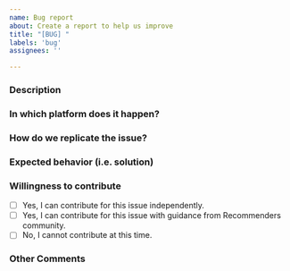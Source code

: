 ```yaml
---
name: Bug report
about: Create a report to help us improve
title: "[BUG] "
labels: 'bug'
assignees: ''

---
```


### Description
<!--- Describe your issue/bug/request in detail -->

### In which platform does it happen?
<!--- Describe the platform where the issue is happening (use a list if needed) -->
<!--- For example: -->
<!--- * Azure Data Science Virtual Machine. -->
<!--- * Azure Databricks.  -->
<!--- * Other platforms.  -->

### How do we replicate the issue?
<!--- Please be specific as possible (use a list if needed). -->
<!--- For example: -->
<!--- * Create a conda environment for pyspark -->
<!--- * Run unit test `test_sar_pyspark.py` with `pytest -m 'spark'` -->
<!--- * ... -->

### Expected behavior (i.e. solution)
<!--- For example:  -->
<!--- * The tests for SAR PySpark should pass successfully. -->

### Willingness to contribute
- [ ] Yes, I can contribute for this issue independently.
- [ ] Yes, I can contribute for this issue with guidance from Recommenders community.
- [ ] No, I cannot contribute at this time.

### Other Comments
